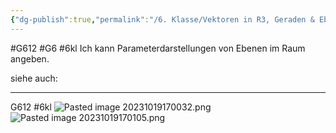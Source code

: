 ```yaml
---
{"dg-publish":true,"permalink":"/6. Klasse/Vektoren in R3, Geraden & Ebenen im Raum, Rn/Parameterdarstellungen von Ebenen/"}
---
```


#G612 #G6 #6kl
Ich kann Parameterdarstellungen von Ebenen im Raum angeben.

siehe auch:
___
G612 #6kl 
![Pasted image 20231019170032.png](/img/user/0%20Meta/Bilder/Pasted%20image%2020231019170032.png)
![Pasted image 20231019170105.png](/img/user/0%20Meta/Bilder/Pasted%20image%2020231019170105.png)
